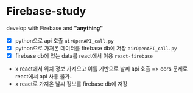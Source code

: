 # Firebase-study
develop with Firebase and **"anything"**

- [x] python으로 api 호출 `airOpenAPI_call.py`
- [x] python으로 가져온 데이터를 firebase db에 저장 `airOpenAPI_call.py`
- [x] firebase db에 있는 data를 react에서 이용 `react-firebase`
-  x react에서 위치 정보 가져오고 이를 기반으로 날씨 api 호출 => cors 문제로 react에서 api 사용 불가..
-  x react로 가져온 날씨 정보를 firebase db에 저장
